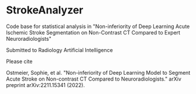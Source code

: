 # StrokeAnalyzer

Code base for statistical analysis in "Non-inferiority of Deep Learning Acute Ischemic Stroke Segmentation on Non-Contrast CT Compared to Expert Neuroradiologists"

Submitted to Radiology Artificial Intelligence

Please cite 

Ostmeier, Sophie, et al. "Non-inferiority of Deep Learning Model to Segment Acute Stroke on Non-contrast CT Compared to Neuroradiologists." arXiv preprint arXiv:2211.15341 (2022).
